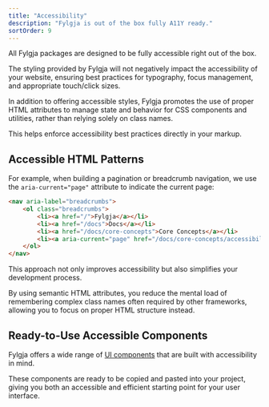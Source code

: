 ```yaml
---
title: "Accessibility"
description: "Fylgja is out of the box fully A11Y ready."
sortOrder: 9
---
```


All Fylgja packages are designed to be fully accessible right out of the box.

The styling provided by Fylgja will not negatively impact the accessibility of your website,
ensuring best practices for typography, focus management, and appropriate touch/click sizes.

In addition to offering accessible styles,
Fylgja promotes the use of proper HTML attributes to manage state and behavior for CSS components and utilities,
rather than relying solely on class names.

This helps enforce accessibility best practices directly in your markup.

## Accessible HTML Patterns

For example, when building a pagination or breadcrumb navigation,
we use the `aria-current="page"` attribute to indicate the current page:

```html
<nav aria-label="breadcrumbs">
	<ol class="breadcrumbs">
		<li><a href="/">Fylgja</a></li>
		<li><a href="/docs">Docs</a></li>
		<li><a href="/docs/core-concepts">Core Concepts</a></li>
		<li><a aria-current="page" href="/docs/core-concepts/accessibility">Accessibility</a></li>
	</ol>
</nav>
```

This approach not only improves accessibility but also simplifies your development process.

By using semantic HTML attributes,
you reduce the mental load of remembering complex class names often required by other frameworks,
allowing you to focus on proper HTML structure instead.

## Ready-to-Use Accessible Components

Fylgja offers a wide range of [UI components](/ui) that are built with accessibility in mind.

These components are ready to be copied and pasted into your project,
giving you both an accessible and efficient starting point for your user interface.
